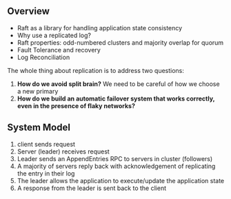 ## Overview

- Raft as a library for handling application state consistency
- Why use a replicated log?
- Raft properties: odd-numbered clusters and majority overlap for quorum
- Fault Tolerance and recovery
- Log Reconciliation

The whole thing about replication is to address two questions:

1. **How do we avoid split brain?** We need to be careful of how we choose a new primary
2. **How do we build an automatic failover system that works correctly, even in the presence of flaky networks?**

## System Model

1. client sends request
2. Server (leader) receives request
3. Leader sends an AppendEntries RPC to servers in cluster (followers)
4. A majority of servers reply back with acknowledgement of replicating the entry in their log
5. The leader allows the application to execute/update the application state
6. A response from the leader is sent back to the client
